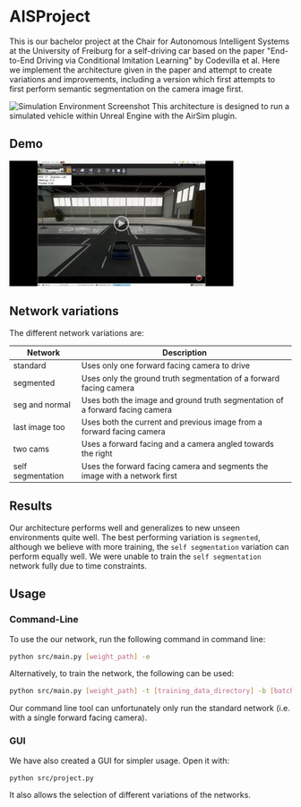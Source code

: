 # AISProject
This is our bachelor project at the Chair for Autonomous Intelligent Systems at the University of Freiburg for a self-driving car based on the paper "End-to-End Driving via Conditional Imitation Learning" by Codevilla et al.
Here we implement the architecture given in the paper and attempt to create variations and improvements, including a version which first attempts to first perform semantic segmentation on the camera image first.

![Simulation Environment Screenshot](https://github.com/yvan674/AISProject/blob/master/docs/images/simulation_2.png)
This architecture is designed to run a simulated vehicle within Unreal Engine with the AirSim plugin.

## Demo
[![AISProject Demo Video](docs/images/Video.jpg)](https://drive.google.com/file/d/111I3EffTU_k3ina_KeWqAyrWH6vVl88L/view)

## Network variations
The different network variations are:

  | Network           | Description
  |-------------------|-------------
  | standard          | Uses only one forward facing camera to drive
  | segmented         | Uses only the ground truth segmentation of a forward facing camera
  | seg and normal    | Uses both the image and ground truth segmentation of a forward facing camera
  | last image too    | Uses both the current and previous image from a forward facing camera
  | two cams          | Uses a forward facing and a camera angled towards the right
  | self segmentation | Uses the forward facing camera and segments the image with a network first

## Results
Our architecture performs well and generalizes to new unseen environments quite well. The best performing variation is `segmented`, although we believe with more training, the `self segmentation` variation can perform equally well. We were unable to train the `self segmentation` network fully due to time constraints.

## Usage
### Command-Line
To use the our network, run the following command in command line:
```bash
python src/main.py [weight_path] -e
```
Alternatively, to train the network, the following can be used:
```bash
python src/main.py [weight_path] -t [training_data_directory] -b [batch_size] -p [number of epochs]
```
Our command line tool can unfortunately only run the standard network (i.e. with a single forward facing camera).

### GUI
We have also created a GUI for simpler usage.
Open it with:
```bash
python src/project.py
```
It also allows the selection of different variations of the networks.
